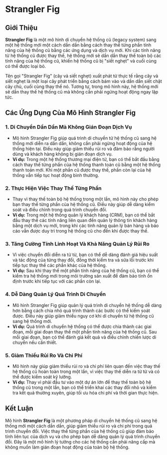 # Strangler Fig

## Giới Thiệu

**Strangler Fig** là một mô hình di chuyển hệ thống cũ (legacy system) sang một hệ thống mới một cách dần dần bằng cách thay thế từng phần tính năng của hệ thống cũ bằng các ứng dụng và dịch vụ mới. Khi các tính năng từ hệ thống cũ được thay thế, hệ thống mới sẽ dần dần thay thế toàn bộ các tính năng của hệ thống cũ, khiến hệ thống cũ bị "siết nghẹt" và cuối cùng có thể được loại bỏ.

Tên gọi "Strangler Fig" (cây vả siết nghẹt) xuất phát từ thực tế rằng cây vả siết nghẹt là một loại cây phát triển bằng cách bám vào và dần dần siết chặt cây chủ, cuối cùng thay thế nó. Tương tự, trong mô hình này, hệ thống mới sẽ dần thay thế hệ thống cũ mà không cần phải ngừng hoạt động ngay lập tức.

## Các Ứng Dụng Của Mô Hình Strangler Fig

### 1. **Di Chuyển Dần Dần Mà Không Gián Đoạn Dịch Vụ**
   - Mô hình Strangler Fig giúp quá trình di chuyển từ hệ thống cũ sang hệ thống mới diễn ra dần dần, không cần phải ngừng hoạt động của hệ thống hiện tại. Điều này giúp giảm thiểu rủi ro và đảm bảo rằng người dùng và khách hàng không bị gián đoạn dịch vụ.
   - **Ví dụ:** Trong một hệ thống thương mại điện tử, bạn có thể bắt đầu bằng cách thay thế từng phần của hệ thống thanh toán cũ bằng một hệ thống thanh toán mới. Khi một phần cũ được thay thế, phần còn lại của hệ thống vẫn tiếp tục hoạt động bình thường.

### 2. **Thực Hiện Việc Thay Thế Từng Phần**
   - Thay vì thay thế toàn bộ hệ thống trong một lần, mô hình này cho phép bạn thay thế từng phần của hệ thống cũ. Điều này giúp dễ dàng kiểm soát và điều chỉnh trong quá trình chuyển đổi.
   - **Ví dụ:** Trong một hệ thống quản lý khách hàng (CRM), bạn có thể bắt đầu thay thế các tính năng liên quan đến quản lý thông tin khách hàng bằng một dịch vụ mới, trong khi các tính năng quản lý bán hàng và báo cáo vẫn được duy trì trong hệ thống cũ cho đến khi được thay thế.

### 3. **Tăng Cường Tính Linh Hoạt Và Khả Năng Quản Lý Rủi Ro**
   - Vì việc chuyển đổi diễn ra từ từ, bạn có thể dễ dàng đánh giá hiệu suất và tác động của từng thay đổi, đồng thời kiểm tra và sửa lỗi trước khi tiếp tục thay thế các phần khác của hệ thống.
   - **Ví dụ:** Sau khi thay thế một phần tính năng của hệ thống cũ, bạn có thể kiểm tra hệ thống mới trong môi trường sản xuất để đảm bảo tính ổn định trước khi tiếp tục với các phần còn lại.

### 4. **Dễ Dàng Quản Lý Quá Trình Di Chuyển**
   - Mô hình Strangler Fig giúp quản lý quá trình di chuyển hệ thống dễ dàng hơn bằng cách chia nhỏ quá trình thành các bước có thể kiểm soát được. Điều này giúp giảm thiểu nguy cơ khi di chuyển từ hệ thống cũ sang hệ thống mới.
   - **Ví dụ:** Quá trình di chuyển hệ thống có thể được chia thành các giai đoạn, mỗi giai đoạn thay thế một phần tính năng của hệ thống cũ. Sau mỗi giai đoạn, bạn có thể đánh giá kết quả và điều chỉnh chiến lược di chuyển nếu cần thiết.

### 5. **Giảm Thiểu Rủi Ro Và Chi Phí**
   - Mô hình này giúp giảm thiểu rủi ro và chi phí liên quan đến việc thay thế hệ thống cũ hoàn toàn trong một lần, vì việc thay thế diễn ra từ từ và có thể được kiểm soát kỹ lưỡng.
   - **Ví dụ:** Thay vì phải đầu tư vào một dự án lớn để thay thế toàn bộ hệ thống cũ trong một lần, bạn có thể triển khai các thay đổi nhỏ và kiểm tra kết quả thường xuyên, giúp tối ưu hóa chi phí và thời gian thực hiện.

## Kết Luận

Mô hình **Strangler Fig** là một phương pháp di chuyển hệ thống cũ sang hệ thống mới một cách dần dần, giúp giảm thiểu rủi ro và chi phí trong quá trình chuyển đổi. Việc thay thế từng phần của hệ thống cũ giúp đảm bảo tính liên tục của dịch vụ và cho phép bạn dễ dàng quản lý quá trình chuyển đổi. Đây là một mô hình lý tưởng cho các hệ thống cần phải nâng cấp mà không muốn làm gián đoạn hoạt động của toàn bộ hệ thống.